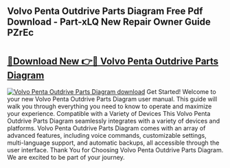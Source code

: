 ## Volvo Penta Outdrive Parts Diagram Free Pdf Download - Part-xLQ New Repair Owner Guide PZrEc

# <h2><a href="http://dftmris.blite.top/?on=Volvo+Penta+Outdrive+Parts+Diagram">🔗Download New 👉🔴 Volvo Penta Outdrive Parts Diagram</a></h2>

[![Volvo Penta Outdrive Parts Diagram download](https://i.imgur.com/lujVjoI.png)](http://dftmris.blite.top/?on=Volvo+Penta+Outdrive+Parts+Diagram)
Get Started! Welcome to your new Volvo Penta Outdrive Parts Diagram user manual. This guide will walk you through everything you need to know to operate and maximize your experience. Compatible with a Variety of Devices This Volvo Penta Outdrive Parts Diagram seamlessly integrates with a variety of devices and platforms. Volvo Penta Outdrive Parts Diagram comes with an array of advanced features, including voice commands, customizable settings, multi-language support, and automatic backups, all accessible through the user interface. Thank You for Choosing Volvo Penta Outdrive Parts Diagram. We are excited to be part of your journey.
